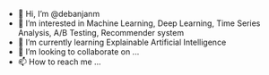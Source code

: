 - 👋 Hi, I’m @debanjanm
- 👀 I’m interested in Machine Learning, Deep Learning, Time Series Analysis, A/B Testing, Recommender system
- 🌱 I’m currently learning Explainable Artificial Intelligence
- 💞️ I’m looking to collaborate on ...
- 📫 How to reach me ...

<!---
debanjanm/debanjanm is a ✨ special ✨ repository because its `README.md` (this file) appears on your GitHub profile.
You can click the Preview link to take a look at your changes.
--->
